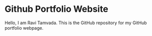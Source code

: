 # Github Portfolio Website
Hello, I am Ravi Tamvada.
This is the GitHub repository for my GitHub portfolio webpage.
